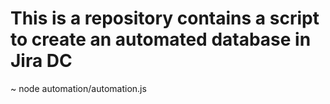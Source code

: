 # This is a repository contains a script to create an automated database in Jira DC

~ node automation/automation.js
